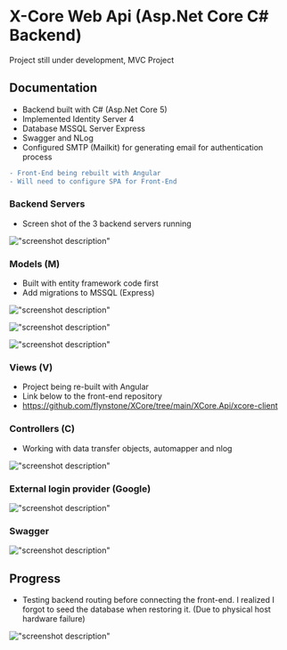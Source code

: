 # X-Core Web Api (Asp.Net Core C# Backend)

Project still under development, MVC Project

## Documentation

- Backend built with C# (Asp.Net Core 5)
- Implemented Identity Server 4
- Database MSSQL Server Express
- Swagger and NLog
- Configured SMTP (Mailkit) for generating email for authentication process

```diff
- Front-End being rebuilt with Angular
- Will need to configure SPA for Front-End
```

### Backend Servers
- Screen shot of the 3 backend servers running

!["screenshot description"](./XCore.Api/xcore-client/src/assets/img/backend-servers.png)

### Models (M)

- Built with entity framework code first
- Add migrations to MSSQL (Express)


!["screenshot description"](./assets/model.png)

!["screenshot description"](./assets/dataset.png)

!["screenshot description"](./assets/migration.png)


### Views (V)

- Project being re-built with Angular
- Link below to the front-end repository
- https://github.com/flynstone/XCore/tree/main/XCore.Api/xcore-client


### Controllers (C)

- Working with data transfer objects, automapper and nlog

!["screenshot description"](./assets/controller.png)

### External login provider (Google)

!["screenshot description"](./XCore.Api/xcore-client/src/assets/img/authentication-cookie.png)

### Swagger

!["screenshot description"](./assets/swagger.png)

## Progress

- Testing backend routing before connecting the front-end. I realized I forgot to seed the database when restoring it. (Due to physical host hardware failure)

!["screenshot description"](./XCore.Api/xcore-client/src/assets/img/testing-backend-routing.png)



